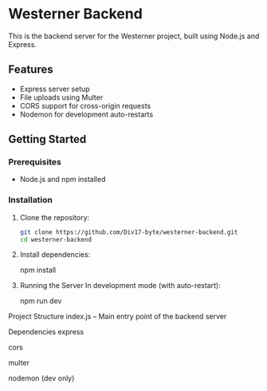 # Westerner Backend

This is the backend server for the Westerner project, built using Node.js and Express.

## Features

- Express server setup
- File uploads using Multer
- CORS support for cross-origin requests
- Nodemon for development auto-restarts

## Getting Started

### Prerequisites

- Node.js and npm installed

### Installation

1. Clone the repository:
   ```bash
   git clone https://github.com/Div17-byte/westerner-backend.git
   cd westerner-backend

2. Install dependencies:
    
    npm install

3. Running the Server
In development mode (with auto-restart):

    npm run dev



Project Structure
index.js – Main entry point of the backend server

Dependencies
express

cors

multer

nodemon (dev only)
